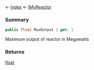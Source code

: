 ← [Index](Api-Index) ← [IMyReactor](Sandbox.ModAPI.Ingame.IMyReactor)

### Summary

```csharp
public float MaxOutput { get; }
```

Maximum output of reactor in Megawatts

### Returns

[float](System.Single)

